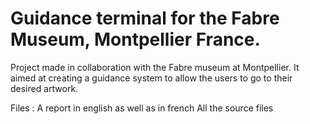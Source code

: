 # Guidance terminal for the Fabre Museum, Montpellier France.
Project made in collaboration with the Fabre museum at Montpellier. It aimed at creating a guidance system to allow the users to go to their desired artwork. 

Files : A report in english as well as in french
        All the source files 
